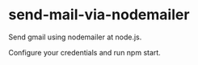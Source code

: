 # send-mail-via-nodemailer
Send gmail using nodemailer at node.js.

Configure your credentials and run npm start.
